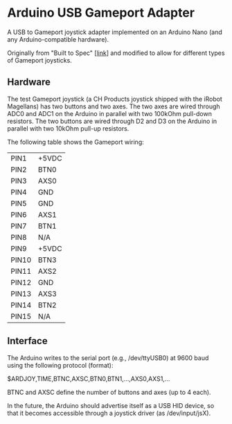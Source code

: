 # Arduino USB Gameport Adapter
A USB to Gameport joystick adapter implemented on an Arduino Nano (and any Arduino-compatible hardware).

Originally from "Built to Spec" [[link](http://www.built-to-spec.com/blog/2009/09/10/using-a-pc-joystick-with-the-arduino/)] and modified to allow for different types of Gameport joysticks. 

## Hardware
The test Gameport joystick (a CH Products joystick shipped with the iRobot Magellans) has two buttons and two axes. The two axes are wired through ADC0 and ADC1 on the Arduino in parallel with two 100kOhm pull-down resistors. The two buttons are wired through D2 and D3 on the Arduino in parallel with two 10kOhm pull-up resistors.

The following table shows the Gameport wiring:
<table>
  <tr><td>PIN1</td><td>+5VDC</td></tr>
  <tr><td>PIN2</td><td>BTN0</td></tr>
  <tr><td>PIN3</td><td>AXS0</td></tr>
  <tr><td>PIN4</td><td>GND</td></tr>
  <tr><td>PIN5</td><td>GND</td></tr>
  <tr><td>PIN6</td><td>AXS1</td></tr>
  <tr><td>PIN7</td><td>BTN1</td></tr>
  <tr><td>PIN8</td><td>N/A</td></tr>
  <tr><td>PIN9</td><td>+5VDC</td></tr>
  <tr><td>PIN10</td><td>BTN3</td></tr>
  <tr><td>PIN11</td><td>AXS2</td></tr>
  <tr><td>PIN12</td><td>GND</td></tr>
  <tr><td>PIN13</td><td>AXS3</td></tr>
  <tr><td>PIN14</td><td>BTN2</td></tr>
  <tr><td>PIN15</td><td>N/A</td></tr>
</table>

## Interface
The Arduino writes to the serial port (e.g., /dev/ttyUSB0) at 9600 baud using the following protocol (format):

$ARDJOY,TIME,BTNC,AXSC,BTN0,BTN1,...,AXS0,AXS1,...

BTNC and AXSC define the number of buttons and axes (up to 4 each).

In the future, the Arduino should advertise itself as a USB HID device, so that it becomes accessible through a joystick driver (as /dev/input/jsX).
